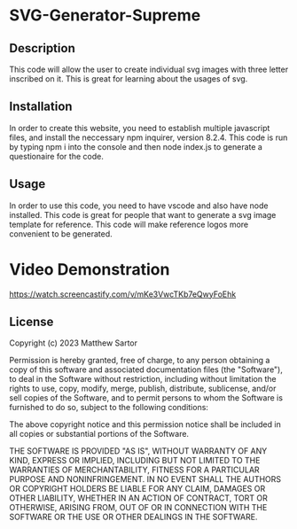 # SVG-Generator-Supreme

## Description
This code will allow the user to create individual svg images with three letter inscribed on it.  This is great for learning about the usages of svg.

## Installation
In order to create this website, you need to establish multiple javascript files, and install the neccessary npm inquirer, version 8.2.4.  This code is run by typing npm i into the console and then node index.js to generate a questionaire for the code.

## Usage
In order to use this code, you need to have vscode and also have node installed.  This code is great for people that want to generate a svg image template for reference.  This code will make reference logos more convenient to be generated.

# Video Demonstration
https://watch.screencastify.com/v/mKe3VwcTKb7eQwyFoEhk

## License
Copyright (c) 2023 Matthew Sartor

Permission is hereby granted, free of charge, to any person obtaining a copy
of this software and associated documentation files (the "Software"), to deal
in the Software without restriction, including without limitation the rights
to use, copy, modify, merge, publish, distribute, sublicense, and/or sell
copies of the Software, and to permit persons to whom the Software is
furnished to do so, subject to the following conditions:

The above copyright notice and this permission notice shall be included in all
copies or substantial portions of the Software.

THE SOFTWARE IS PROVIDED "AS IS", WITHOUT WARRANTY OF ANY KIND, EXPRESS OR
IMPLIED, INCLUDING BUT NOT LIMITED TO THE WARRANTIES OF MERCHANTABILITY,
FITNESS FOR A PARTICULAR PURPOSE AND NONINFRINGEMENT. IN NO EVENT SHALL THE
AUTHORS OR COPYRIGHT HOLDERS BE LIABLE FOR ANY CLAIM, DAMAGES OR OTHER
LIABILITY, WHETHER IN AN ACTION OF CONTRACT, TORT OR OTHERWISE, ARISING FROM,
OUT OF OR IN CONNECTION WITH THE SOFTWARE OR THE USE OR OTHER DEALINGS IN THE
SOFTWARE.
